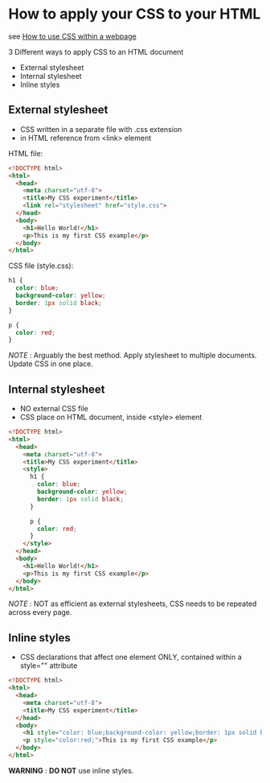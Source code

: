 # How to apply your CSS to your HTML

see [How to use CSS within a webpage](https://developer.mozilla.org/en-US/docs/Learn/CSS/Introduction_to_CSS/How_CSS_works#How_to_apply_your_CSS_to_your_HTML)

3 Different ways to apply CSS to an HTML document

- External stylesheet
- Internal stylesheet
- Inline styles

## External stylesheet

- CSS written in a separate file with .css extension
- in HTML reference from &lt;link&gt; element

HTML file:

```html
<!DOCTYPE html>
<html>
  <head>
    <meta charset="utf-8">
    <title>My CSS experiment</title>
    <link rel="stylesheet" href="style.css">
  </head>
  <body>
    <h1>Hello World!</h1>
    <p>This is my first CSS example</p>
  </body>
</html>
```

CSS file (style.css):

```css
h1 {
  color: blue;
  background-color: yellow;
  border: 1px solid black;
}

p {
  color: red;
}
```

*NOTE* : Arguably the best method. Apply stylesheet to multiple documents. Update CSS in one place.

## Internal stylesheet

- NO external CSS file
- CSS place on HTML document, inside &lt;style&gt; element

```html
<!DOCTYPE html>
<html>
  <head>
    <meta charset="utf-8">
    <title>My CSS experiment</title>
    <style>
      h1 {
        color: blue;
        background-color: yellow;
        border: 1px solid black;
      }

      p {
        color: red;
      }
    </style>
  </head>
  <body>
    <h1>Hello World!</h1>
    <p>This is my first CSS example</p>
  </body>
</html>
```

*NOTE* : NOT as efficient as external stylesheets, CSS needs to be repeated across every page.

## Inline styles

- CSS declarations that affect one element ONLY, contained within a style="" attribute

```html
<!DOCTYPE html>
<html>
  <head>
    <meta charset="utf-8">
    <title>My CSS experiment</title>
  </head>
  <body>
    <h1 style="color: blue;background-color: yellow;border: 1px solid black;">Hello World!</h1>
    <p style="color:red;">This is my first CSS example</p>
  </body>
</html>
```

**WARNING** : **DO NOT** use inline styles.